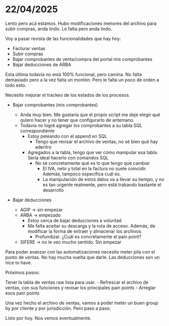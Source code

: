 # 22/04/2025

Lento pero acá estamos. Hubo modificaciones menores del archivo para subir compras, anda lindo. Le falta pero anda lindo.

Voy a pasar revista de las funcionalidades que hay hoy:

- Facturar ventas
- Subir compras
- Bajar comprobantes de venta/compra del portal mis comprobantes
- Bajar deducciones de ARBA

Esta última todavía no está 100% funcional, pero camina. No falta demasiado pero a la vez falta un montón.
Pero le falta un poco de orden a todo esto.

Necesito mejorar el trackeo de los estados de los procesos.

- Bajar comprobantes (mis comprobantes)
  - Anda muy bien. Me gustaría que el propio script me deje elegir qué quiero hacer y no tener que configurarlo de antemano.
  - Todavía no logré agregar los comprobantes a su tabla SQL correspondiente
    - Estoy peleando con el append en SQL
      - Tengo que revisar el archivo de ventas, no sé bien qué hay adentro
    - Agregados a la tabla, tengo que ver cómo manipular esa tabla. Sería ideal hacerlo con comandos SQL
      - No sé concretamente qué es lo que tengo que cambiar
        - El IVA, neto y total en la factura no suele coincidir. Además, tampoco especifica cuál es.
        - La manipulación de estos datos va a llevar su tiempo, y no es tan urgente realmente, pero está trabando bastante el desarrollo

- Bajar deducciones
  - AGIP → sin empezar
  - ARBA → empezado
    - Estoy cerca de bajar deducciones a voluntad
    - Me falta aceitar su descarga y la ruta de acceso. Además, de modificar la forma de extraer y almacenar los archivos
      - Profundizar. ¿Cuál es concretamente el pain point?
  - SIFERE → no le veo mucho sentido. Sin empezar

Para poder avanzar con las automatizaciones necesito meter pila con el punto de ventas. No hay mucha vuelta que darle. Las deducciones son un nice to have.

Próximos pasos:

Tener la tabla de ventas raw lista para usar.
    - Refrescar el archivo de ventas, con sus funciones y revisar los principales pain points
      - Arreglar esos pain points
  
Una vez hecho el archivo de ventas, vamos a poder meter un buen group by por cliente y por jurisdicción. Pero paso a paso.

Listo por hoy. Nos vemos eventualmente.
